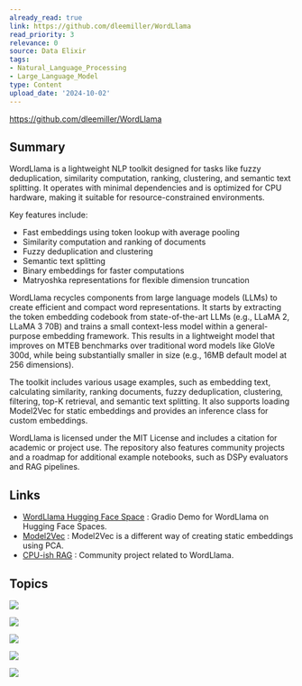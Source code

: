 ```yaml
---
already_read: true
link: https://github.com/dleemiller/WordLlama
read_priority: 3
relevance: 0
source: Data Elixir
tags:
- Natural_Language_Processing
- Large_Language_Model
type: Content
upload_date: '2024-10-02'
---
```


https://github.com/dleemiller/WordLlama
## Summary

WordLlama is a lightweight NLP toolkit designed for tasks like fuzzy deduplication, similarity computation, ranking, clustering, and semantic text splitting. It operates with minimal dependencies and is optimized for CPU hardware, making it suitable for resource-constrained environments.

Key features include:
- Fast embeddings using token lookup with average pooling
- Similarity computation and ranking of documents
- Fuzzy deduplication and clustering
- Semantic text splitting
- Binary embeddings for faster computations
- Matryoshka representations for flexible dimension truncation

WordLlama recycles components from large language models (LLMs) to create efficient and compact word representations. It starts by extracting the token embedding codebook from state-of-the-art LLMs (e.g., LLaMA 2, LLaMA 3 70B) and trains a small context-less model within a general-purpose embedding framework. This results in a lightweight model that improves on MTEB benchmarks over traditional word models like GloVe 300d, while being substantially smaller in size (e.g., 16MB default model at 256 dimensions).

The toolkit includes various usage examples, such as embedding text, calculating similarity, ranking documents, fuzzy deduplication, clustering, filtering, top-K retrieval, and semantic text splitting. It also supports loading Model2Vec for static embeddings and provides an inference class for custom embeddings.

WordLlama is licensed under the MIT License and includes a citation for academic or project use. The repository also features community projects and a roadmap for additional example notebooks, such as DSPy evaluators and RAG pipelines.
## Links

- [WordLlama Hugging Face Space](https://huggingface.co/spaces/1littlecoder/wordllama) : Gradio Demo for WordLlama on Hugging Face Spaces.
- [Model2Vec](https://github.com/MinishLab/model2vec) : Model2Vec is a different way of creating static embeddings using PCA.
- [CPU-ish RAG](https://github.com/dinhanhx/cpu-ish-rag) : Community project related to WordLlama.

## Topics

![](topics/Library/WordLlama)

![](topics/Concept/Matryoshka%20Representations)

![](topics/Concept/Binary%20Embeddings)

![](topics/Concept/Semantic%20Text%20Splitting)

![](topics/Concept/Model2Vec)